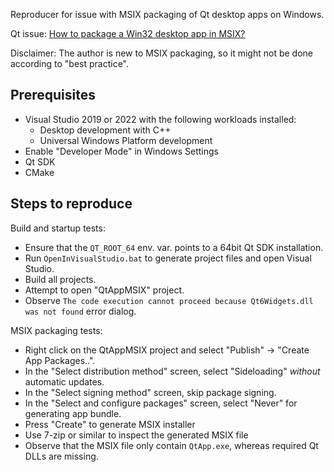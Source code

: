 Reproducer for issue with MSIX packaging of Qt desktop apps on Windows.

Qt issue: [How to package a Win32 desktop app in MSIX?](https://bugreports.qt.io/browse/QTBUG-97088)

Disclaimer: The author is new to MSIX packaging, so it might not be done according to "best practice".

## Prerequisites
* Visual Studio 2019 or 2022 with the following workloads installed:
  - Desktop development with C++
  - Universal Windows Platform development
* Enable "Developer Mode" in Windows Settings
* Qt SDK
* CMake

## Steps to reproduce
Build and startup tests:
* Ensure that the `QT_ROOT_64` env. var. points to a 64bit Qt SDK installation.
* Run `OpenInVisualStudio.bat` to generate project files and open Visual Studio.
* Build all projects.
* Attempt to open "QtAppMSIX" project.
* Observe `The code execution cannot proceed because Qt6Widgets.dll was not found` error dialog.

MSIX packaging tests:
* Right click on the QtAppMSIX project and select "Publish" -> "Create App Packages..".
* In the "Select distribution method" screen, select "Sideloading" _without_ automatic updates.
* In the "Select signing method" screen, skip package signing.
* In the "Select and configure packages" screen, select "Never" for generating app bundle.
* Press "Create" to generate MSIX installer
* Use 7-zip or similar to inspect the generated MSIX file
* Observe that the MSIX file only contain `QtApp.exe`, whereas required Qt DLLs are missing. 
